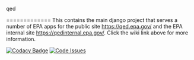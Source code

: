 qed

=============
This contains the main django project that serves a number of EPA apps for the public site https://qed.epa.gov/ and the EPA internal site https://qedinternal.epa.gov/. Click the wiki link above for more information.


[![Codacy Badge](https://api.codacy.com/project/badge/Grade/8da2b7009c0b4e3db24473c813b56005)](https://www.codacy.com/app/puruckertom/qed?utm_source=github.com&utm_medium=referral&utm_content=quanted/qed&utm_campaign=badger)
[![Code Issues](https://www.quantifiedcode.com/api/v1/project/d262843a493543e1ab99323f0d620f9d/badge.svg)](https://www.quantifiedcode.com/app/project/d262843a493543e1ab99323f0d620f9d)
